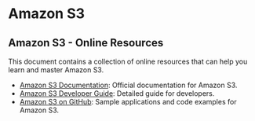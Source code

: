 # Amazon S3
## Amazon S3 - Online Resources

This document contains a collection of online resources that can help you learn and master Amazon S3.

- [Amazon S3 Documentation](https://docs.aws.amazon.com/s3/): Official documentation for Amazon S3.
- [Amazon S3 Developer Guide](https://docs.aws.amazon.com/AmazonS3/latest/dev/Welcome.html): Detailed guide for developers.
- [Amazon S3 on GitHub](https://github.com/awsdocs/amazon-s3-developer-guide): Sample applications and code examples for Amazon S3.
